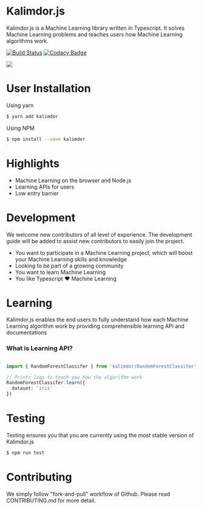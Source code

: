 # Kalimdor.js

Kalimdor.js is a Machine Learning library written in Typescript. It solves Machine Learning problems
and teaches users how Machine Learning algorithms work.

[![Build Status](https://travis-ci.com/JasonShin/kalimdorjs.svg?token=fyXsjBhWmxzn9Pe4yfJp&branch=master)](https://travis-ci.com/JasonShin/kalimdorjs)
[![Codacy Badge](https://api.codacy.com/project/badge/Grade/5a46165744674962a6d9d15c03e50d22)](https://www.codacy.com?utm_source=github.com&amp;utm_medium=referral&amp;utm_content=JasonShin/kalimdorjs&amp;utm_campaign=Badge_Grade)

<img src="https://i.imgur.com/CpZA2U7.png">

# User Installation

Using yarn

```bash
$ yarn add kalimdor
```

Using NPM
```bash
$ npm install --save kalimdor
```

# Highlights

- Machine Learning on the browser and Node.js
- Learning APIs for users
- Low entry barrier

# Development

We welcome new contributors of all level of experience. The development guide will be added 
to assist new contributors to easily join the project.

- You want to participate in a Machine Learning project, which will boost your Machine Learning skills and knowledge
- Looking to be part of a growing community
- You want to learn Machine Learning
- You like Typescript :heart: Machine Learning

# Learning

Kalimdor.js enables the end users to fully understand how each Machine Learning
algorithm work by providing comprehensible learning API and documentations

### What is Learning API?

```typescript

import { RandomForestClassifer } from 'kalimdor/RandomForestClassifer';

// Prints logs to teach you how the algorithm work
RandomForestClassifer.learn({
  dataset: 'iris'
})

```

# Testing

Testing ensures you that you are currently using the most stable version of Kalimdor.js

```bash
$ npm run test
```

# Contributing

We simply follow "fork-and-pull" workflow of Github. Please read CONTRIBUTING.md for more detail.
